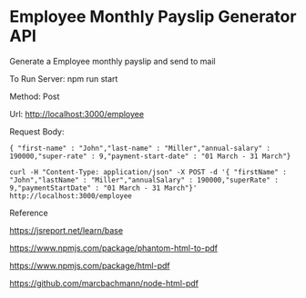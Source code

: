 # Employee Monthly Payslip Generator API

Generate a Employee monthly payslip and send to mail

To Run Server: npm run start

Method: Post

Url: <http://localhost:3000/employee>

Request Body:
```
{ "first-name" : "John","last-name" : "Miller","annual-salary" : 190000,"super-rate" : 9,"payment-start-date" : "01 March - 31 March"}
```

```shell
curl -H "Content-Type: application/json" -X POST -d '{ "firstName" : "John","lastName" : "Miller","annualSalary" : 190000,"superRate" : 9,"paymentStartDate" : "01 March - 31 March"}' http://localhost:3000/employee
```

Reference

<https://jsreport.net/learn/base>

<https://www.npmjs.com/package/phantom-html-to-pdf>

<https://www.npmjs.com/package/html-pdf>

<https://github.com/marcbachmann/node-html-pdf>
